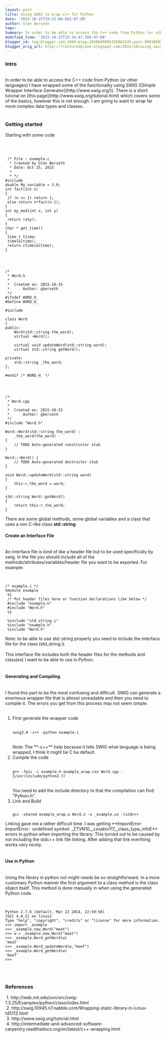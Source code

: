 ```yaml
---
layout: post
title: Using SWIG to wrap C++ for Python
date: '2015-10-25T19:25:00.001-07:00'
author: Glen Berseth
tags: 
Summary: In order to be able to access the C++ code from Python (or other languages) I have wrapped some of the functionality using SWIG ([Simple Wrapper Interface Generator](http://www.swig.org/)). There is a short tutorial on [this page](http://www.swig.org/tutorial.html) which covers some of the basics, however this is not enough. I am going to want to wrap far more complex data types and classes.
modified_time: '2015-10-25T19:26:47.568-07:00'
blogger_id: tag:blogger.com,1999:blog-2030049895335802245.post-9081899229030898327
blogger_orig_url: http://fracturedplane.blogspot.com/2015/10/using-swig-to-wrap-c-for-python.html
---
```


<h3>Intro </h3><br />In order to be able to access the C++ code from Python (or other languages) I have wrapped some of the functionality using SWIG ([Simple Wrapper Interface Generator](http://www.swig.org/)). There is a short tutorial on [this page](http://www.swig.org/tutorial.html) which covers some of the basics, however this is not enough. I am going to want to wrap far more complex data types and classes.<br /><br /><h3>Getting started</h3>Starting with some code <br /><br /><br /><pre><code><br />&nbsp;/* File : example.c<br />&nbsp; * Created by Glen Berseth<br />&nbsp; * Date: Oct 25, 2015<br />&nbsp; *<br />&nbsp; * */<br />#include <time .h=""><br />double My_variable = 3.0;<br />int fact(int n)<br />{<br />&nbsp;if (n &lt;= 1) return 1;<br />&nbsp;else return n*fact(n-1);<br />}<br />int my_mod(int x, int y)<br />{<br />&nbsp;return (x%y);<br />}<br />char * get_time()<br />{<br />&nbsp;time_t ltime;<br />&nbsp;time(&amp;ltime);<br />&nbsp;return ctime(&amp;ltime);<br />}<br /><br /></time></code></pre><pre><code><br /><br />/*<br />&nbsp;* Word.h<br />&nbsp;*<br />&nbsp;*&nbsp; Created on: 2015-10-25<br />&nbsp;*&nbsp;&nbsp;&nbsp;&nbsp;&nbsp; Author: gberseth<br />&nbsp;*/<br />#ifndef WORD_H_<br />#define WORD_H_<br /><br />#include <string><br /><br />class Word<br />{<br />public:<br />&nbsp;&nbsp;&nbsp; Word(std::string the_word);<br />&nbsp;&nbsp;&nbsp; virtual ~Word();<br /><br />&nbsp;&nbsp;&nbsp; virtual void updateWord(std::string word);<br />&nbsp;&nbsp;&nbsp; virtual std::string getWord();<br /><br />private:<br />&nbsp;&nbsp;&nbsp; std::string _the_word;<br />};<br /><br />#endif /* WORD_H_ */<br /><br /></string></code></pre><pre><code><br /><br />/*<br />&nbsp;* Word.cpp<br />&nbsp;*<br />&nbsp;*&nbsp; Created on: 2015-10-25<br />&nbsp;*&nbsp;&nbsp;&nbsp;&nbsp;&nbsp; Author: gberseth<br />&nbsp;*/<br />#include "Word.h"<br /><br />Word::Word(std::string the_word) :<br />&nbsp;&nbsp;&nbsp; _the_word(the_word)<br />{<br />&nbsp;&nbsp;&nbsp; // TODO Auto-generated constructor stub<br />}<br /><br />Word::~Word() {<br />&nbsp;&nbsp;&nbsp; // TODO Auto-generated destructor stub<br />}<br /><br />void Word::updateWord(std::string word)<br />{<br />&nbsp;&nbsp;&nbsp; this-&gt;_the_word = word;<br />}<br /><br />std::string Word::getWord()<br />{<br />&nbsp;&nbsp;&nbsp; return this-&gt;_the_word;<br />}<br /></code></pre>There are some global methods, some global variables and a class that uses a non C-like class <b>std::string</b>.<br /><h4>Create an Interface File</h4><br />An interface file is kind of like a header file but to be used specifically by swig. In the file you should include all of the methods/attributes/variables/header file you want to be exported. For example:<br /><br /><pre><code><br />/* example.i */<br />%module example<br />&nbsp;%{<br />&nbsp;/* Put header files here or function declarations like below */<br />&nbsp;#include "example.h"<br />&nbsp;#include "Word.h"<br />&nbsp;%}<br /><br />&nbsp;%include "std_string.i" <br />&nbsp;%include "example.h"<br />&nbsp;%include "Word.h" <br /></code></pre>Note: to be able to use std::string properly you need to include the interface file for the class (std_string.i).<br /><br />This interface file includes both the header files for the methods and class(es) I want to be able to use in Python.<br /><br /><h4>Generating and Compiling</h4><br />I found this part to be the most confusing and difficult. SWIG can generate a enormous wrapper file that is almost unreadable and then you need to compile it. The errors you get from this process may not seem simple.<br /><br /><ol><li>First generate the wrapper code <br /><br /><pre><code>swig3.0 -c++ -python example.i<br /></code></pre><br />Note: The **-c++** help because it tells SWIG what language is being wrapped, I think it might be C be default.&nbsp;</li><li>Compile the code <br /><br /><pre><code>g++ -fpic -c example.h example_wrap.cxx Word.cpp -I/usr/include/python2.7/<br /></code></pre><br />You need to add the include directory to that the compilation can find "Python.h".&nbsp;</li><li>Link and Build <br /><pre><code><br />gcc -shared example_wrap.o Word.o -o _example.so -lstdc++<br /></code></pre></li></ol>Linking gave me a rather difficult time. I was getting **ImportError: ImportError:&nbsp; undefined symbol: _ZTVN10__cxxabiv117__class_type_infoE** errors in python when importing the library. This turned out to be caused by not including the stdc++ link file linking. After adding that link everthing works very nicely.<br /><br /><h4>Use in Python</h4><br />Using the library in python not might needs be so straightforward. In a more customary Python manner the first argument to a class method is the class object itself. This method is done manually in when using the generated Python code.<br /><br /><pre><code><br />Python 2.7.6 (default, Mar 22 2014, 22:59:56) <br />[GCC 4.8.2] on linux2<br />Type "help", "copyright", "credits" or "license" for more information.<br />&gt;&gt;&gt; import _example<br />&gt;&gt;&gt; _example.new_Word("meat")<br /><swig 0x7f25f211d7e0="" at="" object="" of="" ord="" type="">&gt;&gt;&gt; w = _example.new_Word("meat")<br />&gt;&gt;&gt; _example.Word_getWord(w)<br />'meat'<br />&gt;&gt;&gt; _example.Word_updateWord(w,"beef")<br />&gt;&gt;&gt; _example.Word_getWord(w)<br />'beef'<br />&gt;&gt;&gt; <br /></swig></code></pre><br /><br /><h3>References&nbsp; </h3>&nbsp;1. http://web.mit.edu/svn/src/swig-1.3.25/Examples/python/class/index.html<br />&nbsp;2. http://swig.10945.n7.nabble.com/Wrapping-static-library-in-Linux-td5112.html<br />&nbsp;3. http://www.swig.org/tutorial.html<br />&nbsp;4. http://intermediate-and-advanced-software-carpentry.readthedocs.org/en/latest/c++-wrapping.html